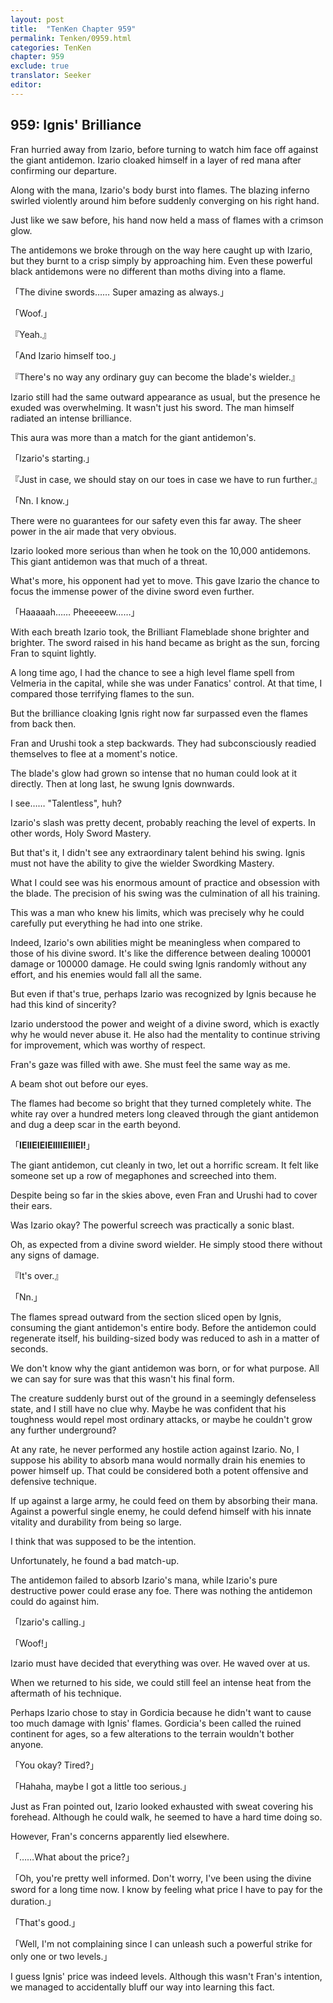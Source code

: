 ```yaml
---
layout: post
title:  "TenKen Chapter 959"
permalink: Tenken/0959.html
categories: TenKen
chapter: 959
exclude: true
translator: Seeker
editor: 
---
```

<h2>959: Ignis' Brilliance</h2>

Fran hurried away from Izario, before turning to watch him face off against the giant antidemon. Izario cloaked himself in a layer of red mana after confirming our departure.

Along with the mana, Izario's body burst into flames. The blazing inferno swirled violently around him before suddenly converging on his right hand.

Just like we saw before, his hand now held a mass of flames with a crimson glow.

The antidemons we broke through on the way here caught up with Izario, but they burnt to a crisp simply by approaching him. Even these powerful black antidemons were no different than moths diving into a flame.

「The divine swords…… Super amazing as always.」

「Woof.」

『Yeah.』

「And Izario himself too.」

『There's no way any ordinary guy can become the blade's wielder.』

Izario still had the same outward appearance as usual, but the presence he exuded was overwhelming. It wasn't just his sword. The man himself radiated an intense brilliance.

This aura was more than a match for the giant antidemon's.

「Izario's starting.」

『Just in case, we should stay on our toes in case we have to run further.』

「Nn. I know.」

There were no guarantees for our safety even this far away. The sheer power in the air made that very obvious.

Izario looked more serious than when he took on the 10,000 antidemons. This giant antidemon was that much of a threat.

What's more, his opponent had yet to move. This gave Izario the chance to focus the immense power of the divine sword even further.

「Haaaaah…… Pheeeeew……」

With each breath Izario took, the Brilliant Flameblade shone brighter and brighter. The sword raised in his hand became as bright as the sun, forcing Fran to squint lightly.

A long time ago, I had the chance to see a high level flame spell from Velmeria in the capital, while she was under Fanatics' control. At that time, I compared those terrifying flames to the sun.

But the brilliance cloaking Ignis right now far surpassed even the flames from back then.

Fran and Urushi took a step backwards. They had subconsciously readied themselves to flee at a moment's notice.

The blade's glow had grown so intense that no human could look at it directly. Then at long last, he swung Ignis downwards.

I see…… "Talentless", huh?

Izario's slash was pretty decent, probably reaching the level of experts. In other words, Holy Sword Mastery.

But that's it, I didn't see any extraordinary talent behind his swing. Ignis must not have the ability to give the wielder Swordking Mastery.

What I could see was his enormous amount of practice and obsession with the blade. The precision of his swing was the culmination of all his training.

This was a man who knew his limits, which was precisely why he could carefully put everything he had into one strike.

Indeed, Izario's own abilities might be meaningless when compared to those of his divine sword. It's like the difference between dealing 100001 damage or 100000 damage. He could swing Ignis randomly without any effort, and his enemies would fall all the same.

But even if that's true, perhaps Izario was recognized by Ignis because he had this kind of sincerity?

Izario understood the power and weight of a divine sword, which is exactly why he would never abuse it. He also had the mentality to continue striving for improvement, which was worthy of respect.

Fran's gaze was filled with awe. She must feel the same way as me.

A beam shot out before our eyes.

The flames had become so bright that they turned completely white. The white ray over a hundred meters long cleaved through the giant antidemon and dug a deep scar in the earth beyond.

「**IEIIEIEIEIIIIEIIIEI!**」

The giant antidemon, cut cleanly in two, let out a horrific scream. It felt like someone set up a row of megaphones and screeched into them.

Despite being so far in the skies above, even Fran and Urushi had to cover their ears.

Was Izario okay? The powerful screech was practically a sonic blast.

Oh, as expected from a divine sword wielder. He simply stood there without any signs of damage.

『It's over.』

「Nn.」

The flames spread outward from the section sliced open by Ignis, consuming the giant antidemon's entire body. Before the antidemon could regenerate itself, his building-sized body was reduced to ash in a matter of seconds.

We don't know why the giant antidemon was born, or for what purpose. All we can say for sure was that this wasn't his final form.

The creature suddenly burst out of the ground in a seemingly defenseless state, and I still have no clue why. Maybe he was confident that his toughness would repel most ordinary attacks, or maybe he couldn't grow any further underground?

At any rate, he never performed any hostile action against Izario. No, I suppose his ability to absorb mana would normally drain his enemies to power himself up. That could be considered both a potent offensive and defensive technique.

If up against a large army, he could feed on them by absorbing their mana. Against a powerful single enemy, he could defend himself with his innate vitality and durability from being so large.

I think that was supposed to be the intention.

Unfortunately, he found a bad match-up.

The antidemon failed to absorb Izario's mana, while Izario's pure destructive power could erase any foe. There was nothing the antidemon could do against him.

「Izario's calling.」

「Woof!」

Izario must have decided that everything was over. He waved over at us.

When we returned to his side, we could still feel an intense heat from the aftermath of his technique.

Perhaps Izario chose to stay in Gordicia because he didn't want to cause too much damage with Ignis' flames. Gordicia's been called the ruined continent for ages, so a few alterations to the terrain wouldn't bother anyone.

「You okay? Tired?」

「Hahaha, maybe I got a little too serious.」

Just as Fran pointed out, Izario looked exhausted with sweat covering his forehead. Although he could walk, he seemed to have a hard time doing so.

However, Fran's concerns apparently lied elsewhere.

「……What about the price?」

「Oh, you're pretty well informed. Don't worry, I've been using the divine sword for a long time now. I know by feeling what price I have to pay for the duration.」

「That's good.」

「Well, I'm not complaining since I can unleash such a powerful strike for only one or two levels.」

I guess Ignis' price was indeed levels. Although this wasn't Fran's intention, we managed to accidentally bluff our way into learning this fact.





